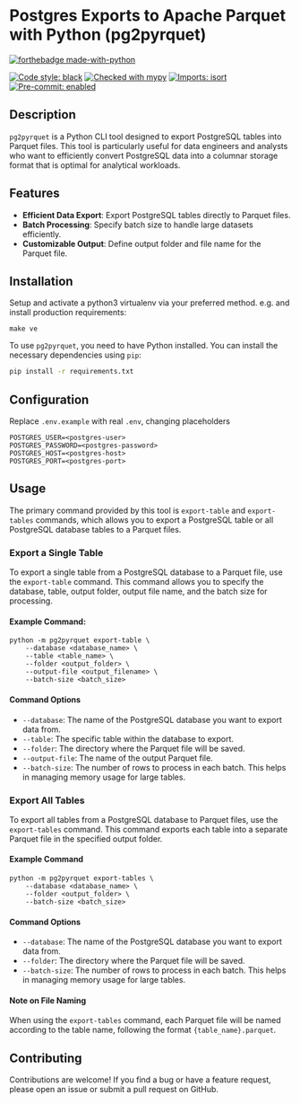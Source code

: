 Postgres Exports to Apache Parquet with Python (pg2pyrquet)
====================

[![forthebadge made-with-python](http://ForTheBadge.com/images/badges/made-with-python.svg)](https://www.python.org/)

[![Code style: black](https://img.shields.io/badge/code%20style-black-000000.svg)](https://github.com/psf/black)
[![Checked with mypy](http://www.mypy-lang.org/static/mypy_badge.svg)](http://mypy-lang.org/)
[![Imports: isort](https://img.shields.io/badge/%20imports-isort-%231674b1?style=flat&labelColor=ef8336)](https://pycqa.github.io/isort/)
[![Pre-commit: enabled](https://img.shields.io/badge/pre--commit-enabled-brightgreen?logo=pre-commit&logoColor=white&style=flat)](https://github.com/pre-commit/pre-commit)

## Description

`pg2pyrquet` is a Python CLI tool designed to export PostgreSQL tables into Parquet files.
This tool is particularly useful for data engineers and analysts who want to efficiently convert PostgreSQL data into a columnar storage format that is optimal for analytical workloads.


## Features

- **Efficient Data Export**: Export PostgreSQL tables directly to Parquet files.
- **Batch Processing**: Specify batch size to handle large datasets efficiently.
- **Customizable Output**: Define output folder and file name for the Parquet file.


## Installation

Setup and activate a python3 virtualenv via your preferred method. e.g. and install production requirements:

```shell
make ve
```


To use `pg2pyrquet`, you need to have Python installed. You can install the necessary dependencies using `pip`:

```sh
pip install -r requirements.txt
```

Configuration
--------------

Replace `.env.example` with real `.env`, changing placeholders

```
POSTGRES_USER=<postgres-user>
POSTGRES_PASSWORD=<postgres-password>
POSTGRES_HOST=<postgres-host>
POSTGRES_PORT=<postgres-port>
```

Usage
-----

The primary command provided by this tool is `export-table` and ``export-tables`` commands, 
which allows you to export a PostgreSQL table or all PostgreSQL database tables to a Parquet files.

### Export a Single Table

To export a single table from a PostgreSQL database to a Parquet file, use the `export-table` command.
This command allows you to specify the database, table, output folder, output file name, and the batch size for processing.

#### Example Command:

```shell
python -m pg2pyrquet export-table \
    --database <database_name> \
    --table <table_name> \
    --folder <output_folder> \
    --output-file <output_filename> \
    --batch-size <batch_size>
```

#### Command Options

- `--database`: The name of the PostgreSQL database you want to export data from.
- `--table`: The specific table within the database to export.
- `--folder`: The directory where the Parquet file will be saved.
- `--output-file`: The name of the output Parquet file.
- `--batch-size`: The number of rows to process in each batch. This helps in managing memory usage for large tables.

### Export All Tables

To export all tables from a PostgreSQL database to Parquet files, use the `export-tables` command.
This command exports each table into a separate Parquet file in the specified output folder.

#### Example Command

```shell
python -m pg2pyrquet export-tables \
    --database <database_name> \
    --folder <output_folder> \
    --batch-size <batch_size>
```

#### Command Options

- `--database`: The name of the PostgreSQL database you want to export data from.
- `--folder`: The directory where the Parquet file will be saved.
- `--batch-size`: The number of rows to process in each batch. This helps in managing memory usage for large tables.


#### Note on File Naming
When using the `export-tables` command, each Parquet file will be named according to the table name, following the format `{table_name}.parquet`.


Contributing
------------
Contributions are welcome!
If you find a bug or have a feature request, please open an issue or submit a pull request on GitHub.